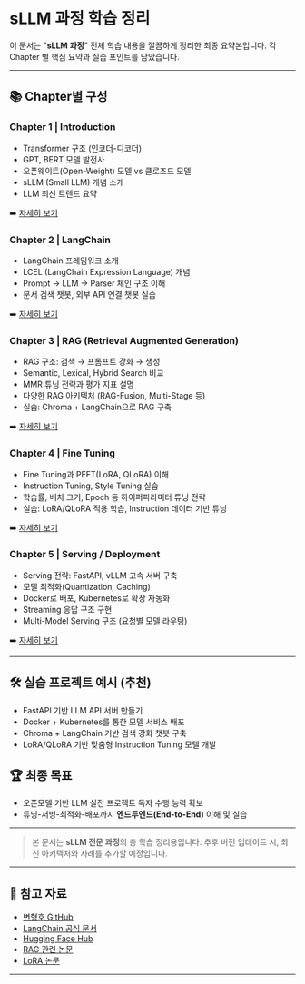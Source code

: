 # sLLM 과정 학습 정리

이 문서는 "**sLLM 과정**" 전체 학습 내용을 깔끔하게 정리한 최종 요약본입니다.
각 Chapter 별 핵심 요약과 실습 포인트를 담았습니다.

---

## 📚 Chapter별 구성

### Chapter 1 | Introduction

- Transformer 구조 (인코더-디코더)
- GPT, BERT 모델 발전사
- 오픈웨이트(Open-Weight) 모델 vs 클로즈드 모델
- sLLM (Small LLM) 개념 소개
- LLM 최신 트렌드 요약

➡️ [자세히 보기](./chapter1/README.md)


### Chapter 2 | LangChain

- LangChain 프레임워크 소개
- LCEL (LangChain Expression Language) 개념
- Prompt → LLM → Parser 체인 구조 이해
- 문서 검색 챗봇, 외부 API 연결 챗봇 실습

➡️ [자세히 보기](./chapter2/README.md)


### Chapter 3 | RAG (Retrieval Augmented Generation)

- RAG 구조: 검색 → 프롬프트 강화 → 생성
- Semantic, Lexical, Hybrid Search 비교
- MMR 튜닝 전략과 평가 지표 설명
- 다양한 RAG 아키텍처 (RAG-Fusion, Multi-Stage 등)
- 실습: Chroma + LangChain으로 RAG 구축

➡️ [자세히 보기](./chapter3/README.md)


### Chapter 4 | Fine Tuning

- Fine Tuning과 PEFT(LoRA, QLoRA) 이해
- Instruction Tuning, Style Tuning 실습
- 학습률, 배치 크기, Epoch 등 하이퍼파라미터 튜닝 전략
- 실습: LoRA/QLoRA 적용 학습, Instruction 데이터 기반 튜닝

➡️ [자세히 보기](./chapter4/README.md)


### Chapter 5 | Serving / Deployment

- Serving 전략: FastAPI, vLLM 고속 서버 구축
- 모델 최적화(Quantization, Caching)
- Docker로 배포, Kubernetes로 확장 자동화
- Streaming 응답 구조 구현
- Multi-Model Serving 구조 (요청별 모델 라우팅)

➡️ [자세히 보기](./chapter5/README.md)


---

## 🛠️ 실습 프로젝트 예시 (추천)

- FastAPI 기반 LLM API 서버 만들기
- Docker + Kubernetes를 통한 모델 서비스 배포
- Chroma + LangChain 기반 검색 강화 챗봇 구축
- LoRA/QLoRA 기반 맞춤형 Instruction Tuning 모델 개발


## 🏆 최종 목표

- 오픈모델 기반 LLM 실전 프로젝트 독자 수행 능력 확보
- 튜닝-서빙-최적화-배포까지 **엔드투엔드(End-to-End)** 이해 및 실습


---

> 본 문서는 **sLLM 전문 과정**의 총 학습 정리용입니다.
> 추후 버전 업데이트 시, 최신 아키텍처와 사례를 추가할 예정입니다.

---


## 📢 참고 자료

- [변형호 GitHub](https://github.com/NotoriousH2)
- [LangChain 공식 문서](https://python.langchain.com/)
- [Hugging Face Hub](https://huggingface.co/)
- [RAG 관련 논문](https://arxiv.org/abs/2005.11401)
- [LoRA 논문](https://arxiv.org/abs/2106.09685)

---

